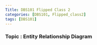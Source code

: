 ```yaml
---
Title: DBS101 Flipped Class 2
categories: [DBS101, Flipped_class2]
tags: [DBS101]
---
```


### Topic : Entity Relationship Diagram



